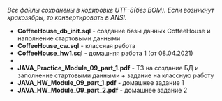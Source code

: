 <i>Все файлы сохранены в кодировке UTF-8(без ВОМ). Если возникнут кракозябры, то конвертировать в ANSI.</i>
<ul>
	<li><b>CoffeeHouse_db_init.sql</b> - создание базы данных CoffeeHouse и наполнение стартовыми данными</li>
	<li><b>CoffeeHouse_cw.sql</b> - классная работа</li>
	<li><b>CoffeeHouse_hw1.sql</b> - домашняя работа 1 (от 08.04.2021)</li>
	<li><b></b></li>
	<li><b>JAVA_Practice_Module_09_part_1.pdf</b> - ТЗ на создание БД и заполнение стартовыми данными + задание на классную работу</li>
	<li><b>JAVA_HW_Module_09_part_1.pdf</b> - домашнее задание 1</li>
	<li><b>JAVA_HW_Module_09_part_2.pdf</b> - домашнее задание 2</li>
</ul>